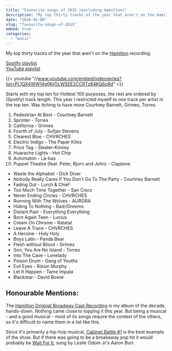 ```yaml
---
title: "Favourite songs of 2015 (excluding Hamilton)"
description: "My top thirty tracks of the year that aren't on the Hamilton recording."
date: "2016-01-06"
slug: "favourite-songs-of-2015"
embed: true
categories: 
  - "music"
---
```


My top thirty tracks of the year that aren't on the [Hamilton](//en.wikipedia.org/wiki/Hamilton_(musical)) recording.

[Spotify playlist](//open.spotify.com/user/imathew/playlist/3uUbqjrA7BXIxpL1iwioot "Spotify")  
[YouTube playlist](//www.youtube.com/playlist?list=PL1QX4WW14gfAVOLWSEE2CCRTz84KQ6o9d "YouTube")

{{< youtube "//www.youtube.com/embed/videoseries?list=PL1QX4WW14gfAVOLWSEE2CCRTz84KQ6o9d" >}}

Starts with my top ten for Hottest 100 purposes, the rest are ordered by (Spotify) track length. This year I restricted myself to one track per artist in the top ten. Was itching to have more Courtney Barnett, Grimes, Torres.

1. Pedestrian At Best - Courtney Barnett
2. Sprinter - Torres
3. California - Grimes
4. Fourth of July - Sufjan Stevens
5. Clearest Blue - CHVRCHES
6. Electric Indigo - The Paper Kites
7. Price Tag - Sleater-Kinney
8. Huarache Lights - Hot Chip
9. Automaton - Là-bas
10. Puppet Theatre (feat. Peter, Bjorn and John) - Claptone

- Waste the Alphabet - Dick Diver
- Nobody Really Cares If You Don't Go To The Party - Courtney Barnett
- Fading Out - Lurch & Chief
- Too Much Time Together - San Cisco
- Never Ending Circles - CHVRCHES
- Running With The Wolves - AURORA
- Hiding To Nothing - Bad//Dreems
- Distant Past - Everything Everything
- Born Again Teen - Lucius
- Cream On Chrome - Ratatat
- Leave A Trace - CHVRCHES
- A Heroine - Holy Holy
- Boys Latin - Panda Bear
- Flesh without Blood - Grimes
- Son, You Are No Island - Torres
- Into The Cave - Lonelady
- Poison Drum - Gang of Youths
- Evil Eyes - Róisín Murphy
- Let It Happen - Tame Impala
- Blackstar - David Bowie

## Honourable Mentions:

The [Hamilton Original Broadway Cast Recording](//open.spotify.com/album/1kCHru7uhxBUdzkm4gzRQc) is my album of the decade, hands-down. Nothing came close to topping it this year. But being a musical - and a good musical - most of its songs require the context of the others, so it's difficult to name them in a list like this.

Since it's primarily a hip-hop musical, [Cabinet Battle #1](//open.spotify.com/track/3TfKt8mPpdXfQTMfRjHzyz) is the best example of the show. But if there was going to be a breakaway pop hit it would probably be [Wait For It](//open.spotify.com/track/7EqpEBPOohgk7NnKvBGFWo), sung by Leslie Odom Jr's Aaron Burr.